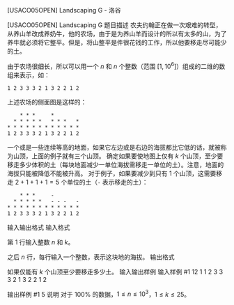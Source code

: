 



[USACO05OPEN] Landscaping G - 洛谷














[USACO05OPEN] Landscaping G
题目描述
农夫约翰正在做一次艰难的转型，从养山羊改成养奶牛，他的农场，由于是为养山羊而设计的所以有太多的山，为了养牛就必须将它整平。但是，将山整平是件很花钱的工作，所以他要移走尽可能少的土。

由于农场很细长，所以可以用一个 $n$ 和 $n$ 个整数（范围 $[1,10^6]$）组成的二维的数组来表示，如：

```
1 2 3 3 3 2 1 3 2 2 1 2
```

上述农场的侧面图是这样的：

```
    * * *     *
  * * * * *   * * *   *
* * * * * * * * * * * *
1 2 3 3 3 2 1 3 2 2 1 2
```

一个或是一些连续等高的地面，如果它左边或是右边的海拔都比它低的话，就被称为山顶，上面的例子就有三个山顶。 确定如果要使地图上仅有 $k$ 个山顶，至少要移走多少体积的土（每块地面减少一单位海拔需移走一单位的土）。注意，地面的海拔只能被降低不能被升高。 对于例子，如果要减少到只有 $1$ 个山顶，这需要移走 $2+1+1+1=5$ 个单位的土（`-` 表示移走的土）：

```
    * * *     -
  * * * * *   - - -   -
* * * * * * * * * * * *
1 2 3 3 3 2 1 3 2 2 1 2
```
输入输出格式
输入格式

第 $1$ 行输入整数 $n$ 和 $k$。

之后 $n$ 行，每行输入一个整数，表示这块地的海拔。
输出格式

如果仅能有 $k$ 个山顶至少要移走多少土。
输入输出样例
输入样例 #1
12 1
1
2
3
3
3
2
1
3
2
2
1
2

输出样例 #1
5
说明
对于 $100\%$ 的数据，$1 \leq n \leq 10^3$，$1 \leq k \leq 25$。






